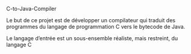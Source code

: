 C-to-Java-Compiler

Le but de ce projet est de développer un compilateur qui traduit des programmes du langage de
programmation C vers le bytecode de Java.

Le langage d’entrée est un sous-ensemble réaliste, mais restreint, du langage C